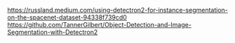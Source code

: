 https://russland.medium.com/using-detectron2-for-instance-segmentation-on-the-spacenet-dataset-94338f739cd0
https://github.com/TannerGilbert/Object-Detection-and-Image-Segmentation-with-Detectron2